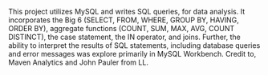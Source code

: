 This project utilizes MySQL and writes SQL queries, for data analysis. 
It incorporates the Big 6 (SELECT, FROM, WHERE, GROUP BY, HAVING, ORDER BY), aggregate functions (COUNT, SUM, MAX, AVG, COUNT DISTINCT), the case statement, the IN operator, and joins.
Further, the ability to interpret the results of SQL statements, including database queries and error messages was explore primarily in MySQL Workbench.
Credit to, Maven Analytics and John Pauler from LL. 
